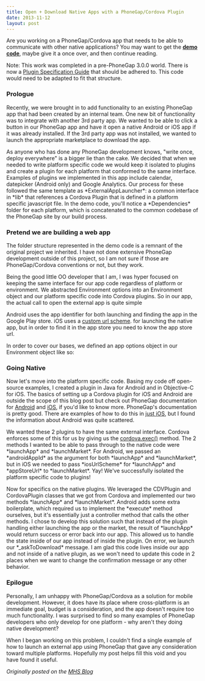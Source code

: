```yaml
---
title: Open + Download Native Apps with a PhoneGap/Cordova Plugin
date: 2013-11-12
layout: post
---
```

<p>Are you working on a PhoneGap/Cordova app that needs to be able to communicate with other native applications? You may want to get the <strong><a href="https://github.com/Ross-Hunter/external_app_launcher">demo code</a></strong>, maybe give it a once over, and then continue reading.</p>

<p>Note: This work was completed in a pre-PhoneGap 3.0.0 world. There is now a <a href="http://cordova.apache.org/docs/en/edge/plugin_ref_spec.md.html">Plugin Specification Guide</a> that should be adhered to. This code would need to be adapted to fit that structure.</p>

<h3>Prologue</h3>

<p>Recently, we were brought in to add functionality to an existing PhoneGap app that had been created by an internal team. One new bit of functionality was to integrate with another 3rd party app. We wanted to be able to click a button in our PhoneGap app and have it open a native Android or iOS app if it was already installed. If the 3rd party app was not installed, we wanted to launch the appropriate marketplace to download the app.</p>

<p>As anyone who has done any PhoneGap development knows, "write once, deploy everywhere" is a bigger lie than the cake. We decided that when we needed to write platform specific code we would keep it isolated to plugins and create a plugin for each platform that conformed to the same interface. Examples of plugins we implemented in this app include calendar, datepicker (Android only) and Google Analytics. Our process for these followed the same template as *ExternalAppLauncher*: a common interface in *lib* that references a Cordova Plugin that is defined in a platform specific javascript file. In the demo code, you'll notice a *Dependencies* folder for each platform, which is concatenated to the common codebase of the PhoneGap site by our build process.</p> 

<h3>Pretend we are building a web app</h3>

<p>The folder structure represented in the demo code is a remnant of the original project we inherited. I have not done extensive PhoneGap development outside of this project, so I am not sure if those are PhoneGap/Cordova conventions or not, but they work.</p>

<p>Being the good little OO developer that I am, I was hyper focused on keeping the same interface for our app code regardless of platform or environment. We abstracted Environment options into an Environment object and our platform specific code into Cordova plugins. So in our app, the actual call to open the external app is quite simple</p>

<script src="https://gist.github.com/Ross-Hunter/7433959.js"></script>

<p>Android uses the app identifier for both launching and finding the app in the Google Play store. iOS uses a <a href="https://developer.apple.com/library/ios/documentation/iPhone/Conceptual/iPhoneOSProgrammingGuide/AdvancedAppTricks/AdvancedAppTricks.html#//apple_ref/doc/uid/TP40007072-CH7-SW50">custom url scheme</a>. for launching the native app, but in order to find it in the app store you need to know the app store url.</p>

<p>In order to cover our bases, we defined an app options object in our Environment object like so:</p>

<script src="https://gist.github.com/Ross-Hunter/7433984.js"></script>

<h3>Going Native</h3>

<p>Now let's move into the platform specific code. Basing my code off open-source examples, I created a plugin in Java for Android and in Objective-C for iOS. The basics of setting up a Cordova plugin for iOS and Android are outside the scope of this blog post but check out PhoneGap documentation for <a href="http://docs.PhoneGap.com/en/2.7.0/guide_plugin-development_android_index.md.html#Developing%20a%20Plugin%20on%20Android">Android</a> and <a href="http://docs.PhoneGap.com/en/2.7.0/guide_plugin-development_ios_index.md.html#Developing%20a%20Plugin%20on%20iOS">iOS</a>, if you'd like to know more. PhoneGap's documentation is pretty good. There are examples of how to do this in <a href="https://github.com/sbahal/external-app-launcher">just iOS</a>, but I found the information about Android was quite scattered.</p>

<p>We wanted these 2 plugins to have the same external interface. Cordova enforces some of this for us by giving us the <a href="http://docs.PhoneGap.com/en/2.7.0/guide_plugin-development_index.md.html">cordova.exec()</a> method. The 2 methods I wanted to be able to pass through to the native code were *launchApp* and *launchMarket*. For Android, we passed an *androidAppId* as the argument for both *launchApp* and *launchMarket*, but in iOS we needed to pass *iosUrlScheme* for *launchApp* and *appStoreUrl* to *launchMarket*. Yay! We've successfully isolated the platform specific code to plugins!</p>

<p>Now for specifics on the native plugins. We leveraged the CDVPlugin and CordovaPlugin classes that we got from Cordova and implemented our two methods *launchApp* and *launchMarket*. Android adds some extra boilerplate, which required us to implement the *execute* method ourselves, but it's essentially just a controller method that calls the other methods. I chose to develop this solution such that instead of the plugin handling either launching the app or the market, the result of *launchApp* would return success or error back into our app. This allowed us to handle the state inside of our app instead of inside the plugin. On error, we launch our *_askToDownload* message. I am glad this code lives inside our app and not inside of a native plugin, as we won't need to update this code in 2 places when we want to change the confirmation message or any other behavior.</p>

<h3>Epilogue</h3>

<p>Personally, I am unhappy with PhoneGap/Cordova as a solution for mobile development. However, it does have its place where cross-platform is an immediate goal, budget is a consideration, and the app doesn't require too much functionality. I was surprised to find so many examples of PhoneGap developers who only develop for one platform - why aren't they doing native development?</p>

<p>When I began working on this problem, I couldn't find a single example of how to launch an external app using PhoneGap that gave any consideration toward multiple platforms. Hopefully my post helps fill this void and you have found it useful.</p>

<p><em>Originally posted on the <a href="http://www.mutuallyhuman.com/blog/2013/11/12/open-download-native-apps-with-a-phonegap-cordova-plugin/">MHS Blog</a></em></p>
